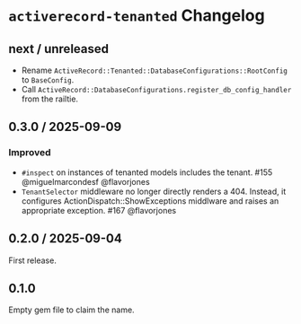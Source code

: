# `activerecord-tenanted` Changelog

## next / unreleased

- Rename `ActiveRecord::Tenanted::DatabaseConfigurations::RootConfig` to `BaseConfig`.
- Call `ActiveRecord::DatabaseConfigurations.register_db_config_handler` from the railtie.


## 0.3.0 / 2025-09-09

### Improved

- `#inspect` on instances of tenanted models includes the tenant. #155 @miguelmarcondesf @flavorjones
- `TenantSelector` middleware no longer directly renders a 404. Instead, it configures ActionDispatch::ShowExceptions middlware and raises an appropriate exception. #167 @flavorjones


## 0.2.0 / 2025-09-04

First release.


## 0.1.0

Empty gem file to claim the name.
